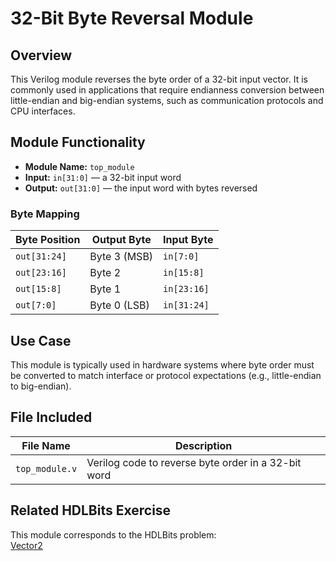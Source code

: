 # 32-Bit Byte Reversal Module

## Overview
This Verilog module reverses the byte order of a 32-bit input vector. It is commonly used in applications that require endianness conversion between little-endian and big-endian systems, such as communication protocols and CPU interfaces.

## Module Functionality
- **Module Name:** `top_module`
- **Input:** `in[31:0]` — a 32-bit input word
- **Output:** `out[31:0]` — the input word with bytes reversed

### Byte Mapping
| Byte Position     | Output Byte        | Input Byte        |
|-------------------|--------------------|-------------------|
| `out[31:24]`      | Byte 3 (MSB)       | `in[7:0]`         |
| `out[23:16]`      | Byte 2             | `in[15:8]`        |
| `out[15:8]`       | Byte 1             | `in[23:16]`       |
| `out[7:0]`        | Byte 0 (LSB)       | `in[31:24]`       |

## Use Case
This module is typically used in hardware systems where byte order must be converted to match interface or protocol expectations (e.g., little-endian to big-endian).

## File Included

| File Name       | Description                                |
|------------------|--------------------------------------------|
| `top_module.v`   | Verilog code to reverse byte order in a 32-bit word |

## Related HDLBits Exercise
This module corresponds to the HDLBits problem:  
[Vector2](https://hdlbits.01xz.net/wiki/Vector2)
